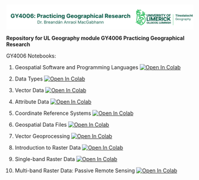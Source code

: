 <img src="https://raw.githubusercontent.com/bamacgabhann/GY4006/main/GY4006_logo.png" align=center alt="UL Geography logo"/>

**Repository for UL Geography module GY4006 Practicing Geographical Research**

GY4006 Notebooks: 

1. Geospatial Software and Programming Languages <a href="https://colab.research.google.com/github/bamacgabhann/GY4006/blob/main/gy4006/GY4006_1_Geospatial_Software_and_Programming_Languages.ipynb" target="_parent"><img src="https://colab.research.google.com/assets/colab-badge.svg" alt="Open In Colab"/></a> 

2. Data Types <a href="https://colab.research.google.com/github/bamacgabhann/GY4006/blob/main/gy4006/GY4006_2_Data_Types.ipynb" target="_parent"><img src="https://colab.research.google.com/assets/colab-badge.svg" alt="Open In Colab"/></a>

3. Vector Data <a href="https://colab.research.google.com/github/bamacgabhann/GY4006/blob/main/gy4006/GY4006_3_Vector_Data.ipynb" target="_parent"><img src="https://colab.research.google.com/assets/colab-badge.svg" alt="Open In Colab"/></a>

4. Attribute Data <a href="https://colab.research.google.com/github/bamacgabhann/GY4006/blob/main/gy4006/GY4006_4_Attribute_Data.ipynb" target="_parent"><img src="https://colab.research.google.com/assets/colab-badge.svg" alt="Open In Colab"/></a>

5. Coordinate Reference Systems <a href="https://colab.research.google.com/github/bamacgabhann/GY4006/blob/main/gy4006/GY4006_5_Coordinate_Reference_Systems.ipynb" target="_parent"><img src="https://colab.research.google.com/assets/colab-badge.svg" alt="Open In Colab"/></a>

6. Geospatial Data Files <a href="https://colab.research.google.com/github/bamacgabhann/GY4006/blob/main/gy4006/GY4006_6_Geospatial_Data_Files.ipynb" target="_parent"><img src="https://colab.research.google.com/assets/colab-badge.svg" alt="Open In Colab"/></a>

7. Vector Geoprocessing <a href="https://colab.research.google.com/github/bamacgabhann/GGY4006/blob/main/gy4006/GY4006_7_Vector_Geoprocessing.ipynb" target="_parent"><img src="https://colab.research.google.com/assets/colab-badge.svg" alt="Open In Colab"/></a>

8. Introduction to Raster Data <a href="https://colab.research.google.com/github/bamacgabhann/GY4006/blob/main/gy4006/GY4006_8_Introduction_To_Raster_Data.ipynb" target="_blank"><img src="https://colab.research.google.com/assets/colab-badge.svg" alt="Open In Colab"/></a> 

9. Single-band Raster Data <a href="https://colab.research.google.com/github/bamacgabhann/GY4006/blob/main/gy4006/GY4006_9_Single-band_Raster_Data.ipynb" target="_blank"><img src="https://colab.research.google.com/assets/colab-badge.svg" alt="Open In Colab"/></a>

10. Multi-band Raster Data: Passive Remote Sensing <a href="https://colab.research.google.com/github/bamacgabhann/GY4006/blob/main/gy4006/GY4006_10_Multi-band_Raster_Data-Passive_Remote_Sensing.ipynb" target="_blank"><img src="https://colab.research.google.com/assets/colab-badge.svg" alt="Open In Colab"/></a>